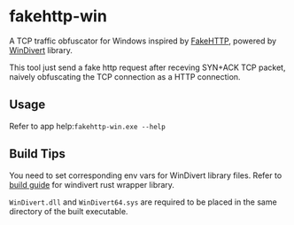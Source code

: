 # fakehttp-win

A TCP traffic obfuscator for Windows inspired by [FakeHTTP](https://github.com/MikeWang000000/FakeHTTP), powered
by [WinDivert](https://github.com/basil00/WinDivert) library.

This tool just send a fake http request after receving SYN+ACK TCP packet, naively obfuscating the TCP connection as a
HTTP connection.

## Usage

Refer to app help:`fakehttp-win.exe --help`

## Build Tips

You need to set corresponding env vars for WinDivert library files. Refer
to [build guide](https://github.com/Rubensei/windivert-rust#build) for windivert rust wrapper library.

`WinDivert.dll` and `WinDivert64.sys` are required to be placed in the same directory of the built executable.